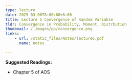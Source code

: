 ```yaml
---
type: lecture
date: 2025-03-06T8:00:00+8:00
title: Lecture 5 Convergence of Random Variable
tldr: Convergence in Probability, Moment, Distrbution
thumbnail: /_images/pp/convergence.png
links: 
    - url: /static_files/Notes/lecture6.pdf
      name: notes

---
```

**Suggested Readings:**

- Chapter 5 of AOS


